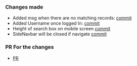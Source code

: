 ### Changes made
- Added msg when there are no matching records: [commit](https://github.com/SanketDhabarde/always-stream/pull/30/commits/dab6ae9d302befc296f4c83aadad000d25a6dd1f)
- Added Username once logged In: [commit](https://github.com/SanketDhabarde/always-stream/pull/30/commits/2c8850814d676296d3c82ae94fbeb2e52be7d2d8)
- Height of search box on mobile screen [commit](https://github.com/SanketDhabarde/always-stream/pull/30/commits/9fa4c1d908aa677c1c8403c77a62998847f4c78d)
- SideNavbar will be closed if navigate [commit](https://github.com/SanketDhabarde/always-stream/pull/30/commits/c7d1eafd7eb002bfcbd44cfa274a8dbeef916ae5)

### PR For the changes
- [PR](https://github.com/SanketDhabarde/always-stream/pull/30)
